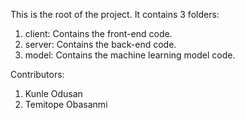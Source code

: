 This is the root of the project.
It contains 3 folders:
1. client: Contains the front-end code.
2. server: Contains the back-end code.
3. model: Contains the machine learning model code.

Contributors:
1. Kunle Odusan
2. Temitope Obasanmi
